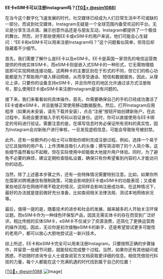 **EE卡eSIM卡可以注册Instagram吗？[[TG💪+ @esim1088](https://t.me/s/esim1088)]**

在当今这个数字化飞速发展的时代，社交媒体已经成为人们日常生活中不可或缺的一部分。而说到社交媒体，Instagram无疑是一个全球范围内备受欢迎的平台。无论是分享生活点滴、展示创意作品还是与朋友互动，Instagram都提供了一个极佳的舞台。然而，对于那些使用EE卡或eSIM卡的用户来说，他们可能会心生疑问：“EE卡和eSIM卡可以用来注册Instagram吗？”这个问题看似简单，但背后却隐藏着不少细节。

首先，我们需要了解什么是EE卡以及eSIM卡。EE卡是英国一家领先的电信运营商提供的传统实体SIM卡，而eSIM卡则是嵌入式SIM卡的一种形式，它无需物理插拔即可实现网络连接功能。这两种卡的主要区别在于形式的不同，但它们的核心功能都是为了帮助用户接入移动网络，从而享受通话、短信和数据服务。因此，从理论上讲，只要你的设备支持eSIM卡，并且你所在的地区允许通过该方式注册账号，那么使用EE卡或eSIM卡来注册Instagram是没有问题的。

接下来，我们来看看如何具体操作。首先，你需要确保自己的手机已经成功激活了EE卡或者eSIM卡，并且能够正常使用移动数据服务。然后，打开Instagram应用程序（如果尚未安装，请先下载并安装），点击“注册”按钮开始创建新账户。在此过程中，系统会要求输入手机号码以验证身份。这时，你可以直接使用与EE卡绑定的号码进行验证。需要注意的是，在填写信息时务必保证所有资料的真实性，因为Instagram会对新账户进行审核，一旦发现虚假信息，可能会导致账号被封禁。

此外，还有一些额外的小贴士可以帮助你顺利完成注册过程。例如，选择一个易于记忆且独特的用户名；上传清晰且吸引人的头像；撰写简洁明了的个人简介等。这些细节虽然看似不起眼，但在实际使用中却能极大地提升用户体验。同时，为了避免不必要的麻烦，建议定期检查隐私设置，确保只有你希望看到内容的人才能访问你的动态。

当然，除了上述基本步骤之外，还有一些特殊情况需要特别注意。比如，如果你所在国家对跨境通信有限制政策，可能会影响到EE卡或eSIM卡的功能表现；又或者某些地区存在网络环境不稳定的情况，这同样会影响注册成功率。在这种情况下，最好的办法就是提前做好充分准备，比如查阅相关法律法规、测试本地网络状况等。

最后，值得一提的是，随着技术的进步和社会的发展，越来越多的人开始关注环保议题。而eSIM卡作为一种绿色环保型产品，因其无需实体卡的存在而受到广泛好评。相比传统的实体SIM卡，eSIM卡不仅减少了资源浪费，还简化了更换运营商的操作流程。因此，无论你是初次接触eSIM卡的新手，还是希望尝试更多可能性的老用户，都可以放心大胆地尝试这一新兴技术。

综上所述，EE卡和eSIM卡完全可以用来注册Instagram。只要按照正确的步骤操作，并留意一些细节问题，就能轻松完成整个过程。当然，如果你还有其他疑问或困惑，不妨随时咨询专业人士或查阅官方文档获取更详细的信息。相信凭借现代科技的力量，每个人都能在这个充满机遇的时代找到属于自己的位置！

[[TG💪+ @esim1088](https://t.me/s/esim1088) ![Image](https://i.postimg.cc/4NQfJmqS/Snipaste-2025-05-13-00-14-12.png)]
